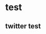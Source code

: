 # test
## twitter test
<blockquote class=”twitter-tweet” data-conversation=”none”><a href=”https://twitter.com/o_ob/statuses/1267113139851558912”></a></blockquote>
